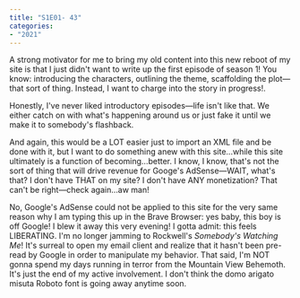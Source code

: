 ```yaml
---
title: "S1E01- 43"
categories:
- "2021"
---
```



A strong motivator for me to bring my old content into this new reboot of my site is that I just didn't want to write up the first episode of season 1!  You know: introducing the characters, outlining the theme, scaffolding  the plot—that sort of thing. Instead, I want to charge into the story in progress!.



Honestly, I've never liked introductory episodes—life isn't like that.  We either catch on with what's happening around us or just fake it until we make it to somebody's flashback.



And again, this would be a LOT easier just to import an XML file and be done with it, but I want to do something anew with this site...while this site ultimately is a function of becoming...better.  I know, I know, that's not the sort of thing that will drive revenue for Googe's AdSense—WAIT, what's that?  I don't have THAT on my site?  I don't have ANY monetization? That can't be right—check again...aw man!



No, Google's AdSense could not be applied to this site for the very same reason why I am typing this up in the Brave Browser:  yes baby, this boy is off Google!  I blew it away this very evening!  I gotta admit: this feels LIBERATING.  I'm no longer jamming to Rockwell's *Somebody's Watching Me*!  It's surreal to open my email client and realize that it hasn't been pre-read by Google in order to manipulate my behavior.  That said, I'm NOT gonna spend my days running in terror from the Mountain View Behemoth.  It's just the end of my active involvement.  I don't think the domo arigato misuta Roboto font is going away anytime soon.  
